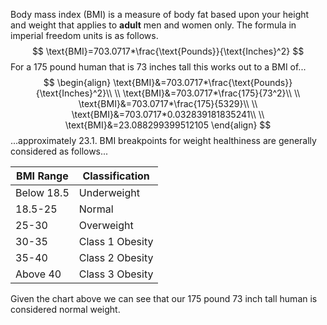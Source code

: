 Body mass index (BMI) is a measure of body fat based upon your height and weight that applies to **adult** men and women only. The formula in imperial freedom units is as follows.
$$
\text{BMI}=703.0717*\frac{\text{Pounds}}{\text{Inches}^2}
$$
For a 175 pound human that is 73 inches tall this works out to a BMI of...
$$
\begin{align}
\text{BMI}&=703.0717*\frac{\text{Pounds}}{\text{Inches}^2}\\
\\
\text{BMI}&=703.0717*\frac{175}{73^2}\\
\\
\text{BMI}&=703.0717*\frac{175}{5329}\\
\\
\text{BMI}&=703.0717*0.032839181835241\\
\\
\text{BMI}&=23.088299399512105
\end{align}
$$
...approximately 23.1. BMI breakpoints for weight healthiness are generally considered as follows...

BMI Range|Classification
--|--
Below 18.5|Underweight
18.5-25|Normal
25-30|Overweight
30-35|Class 1 Obesity
35-40|Class 2 Obesity
Above 40|Class 3 Obesity

Given the chart above we can see that our 175 pound 73 inch tall human is considered normal weight.